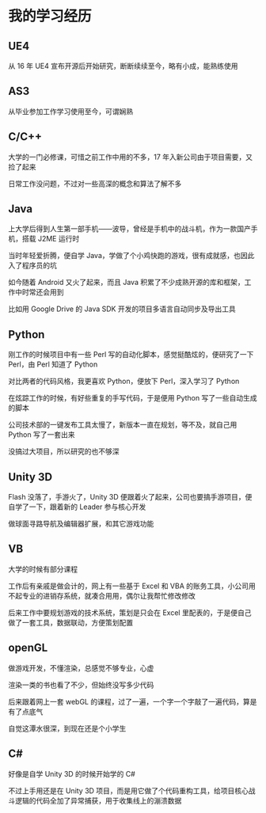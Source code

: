 ---
---
# 我的学习经历

## UE4

从 16 年 UE4 宣布开源后开始研究，断断续续至今，略有小成，能熟练使用

## AS3

从毕业参加工作学习使用至今，可谓娴熟

## C/C++

大学的一门必修课，可惜之前工作中用的不多，17 年入新公司由于项目需要，又捡了起来

日常工作没问题，不过对一些高深的概念和算法了解不多

## Java

上大学后得到人生第一部手机——波导，曾经是手机中的战斗机，作为一款国产手机，搭载 J2ME 运行时

当时年轻爱折腾，便自学 Java，学做了个小鸡快跑的游戏，很有成就感，也因此入了程序员的坑

如今随着 Android 又火了起来，而且 Java 积累了不少成熟开源的库和框架，工作中时常还会用到

比如用 Google Drive 的 Java SDK 开发的项目多语言自动同步及导出工具

## Python

刚工作的时候项目中有一些 Perl 写的自动化脚本，感觉挺酷炫的，便研究了一下 Perl，由 Perl 知道了 Python

对比两者的代码风格，我更喜欢 Python，便放下 Perl，深入学习了 Python

在炫踪工作的时候，有好些重复的手写代码，于是便用 Python 写了一些自动生成的脚本

公司技术部的一键发布工具太慢了，新版本一直在规划，等不及，就自己用 Python 写了一套出来

没搞过大项目，所以研究的也不够深

## Unity 3D

Flash 没落了，手游火了，Unity 3D 便跟着火了起来，公司也要搞手游项目，便自学了一下，跟着新的 Leader 参与核心开发

做球面寻路导航及编辑器扩展，和其它游戏功能

## VB

大学的时候有部分课程

工作后有亲戚是做会计的，网上有一些基于 Excel 和 VBA 的账务工具，小公司用不起专业的进销存系统，就凑合用用，偶尔让我帮忙修改修改

后来工作中要规划游戏的技术系统，策划是只会在 Excel 里配表的，于是便自己做了一套工具，数据联动，方便策划配置

## openGL

做游戏开发，不懂渲染，总感觉不够专业，心虚

渲染一类的书也看了不少，但始终没写多少代码

后来跟着网上一套 webGL 的课程，过了一遍，一个字一个字敲了一遍代码，算是有了点底气

自觉这潭水很深，到现在还是个小学生

## C\#

好像是自学 Unity 3D 的时候开始学的 C#

不过上手用还是在 Unity 3D 项目，而是用它做了个代码重构工具，给项目核心战斗逻辑的代码全加了异常捕获，用于收集线上的漰溃数据